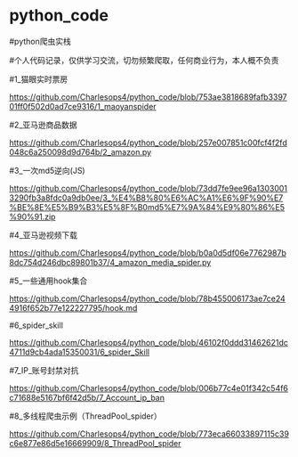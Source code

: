 # python_code

#python爬虫实栈

#个人代码记录，仅供学习交流，切勿频繁爬取，任何商业行为，本人概不负责

#1_猫眼实时票房

https://github.com/Charlesops4/python_code/blob/753ae3818689fafb339701ff0f502d0ad7ce9316/1_maoyanspider

#2_亚马逊商品数据

https://github.com/Charlesops4/python_code/blob/257e007851c00fcf4f2fd048c6a250098d9d764b/2_amazon.py

#3_一次md5逆向(JS)

https://github.com/Charlesops4/python_code/blob/73dd7fe9ee96a13030013290fb3a8fdc0a9db0ee/3_%E4%B8%80%E6%AC%A1%E6%9F%90%E7%BE%8E%E5%B9%B3%E5%8F%B0md5%E7%9A%84%E9%80%86%E5%90%91.zip

#4_亚马逊视频下载

https://github.com/Charlesops4/python_code/blob/b0a0d5df06e7762987b8dc754d246dbc89801b37/4_amazon_media_spider.py

#5_一些通用hook集合

https://github.com/Charlesops4/python_code/blob/78b455006173ae7ce244916f652b77e122227795/hook.md

#6_spider_skill

https://github.com/Charlesops4/python_code/blob/46102f0ddd31462621dc4711d9cb4ada15350031/6_spider_Skill

#7_IP_账号封禁对抗

https://github.com/Charlesops4/python_code/blob/006b77c4e01f342c54f6c71688e5167bf6f42d5b/7_Account_ip_ban

#8_多线程爬虫示例（ThreadPool_spider）

https://github.com/Charlesops4/python_code/blob/773eca66033897115c39c6e877e86d5e16669909/8_ThreadPool_spider
